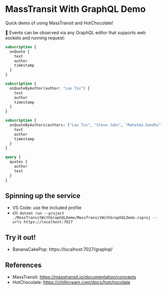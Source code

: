 # MassTransit With GraphQL Demo

Quick demo of using MassTransit and HotChocolate!

📝 Events can be observed via any GraphQL editor that supports web sockets and running request:

```graphql
subscription {
  onQuote {
    text
    author
    timestamp
  }
}

subscription {
  onQuoteByAuthor(author: "Lao Tzu") {
    text
    author
    timestamp
  }
}

subscription {
  onQuoteByAuthors(authors: ["Lao Tzu", "Steve Jobs", "Mahatma Gandhi"]) {
    text
    author
    timestamp
  }
}

query {
  quotes {
    author
    text
  }
}
```

## Spinning up the service

- VS Code: use the included profile
- cli: `dotnet run --project ./MassTransitWithGraphQLDemo/MassTransitWithGraphQLDemo.csproj --urls https://localhost:7027`

## Try it out!

- BananaCakePop: https://localhost:7027/graphql/

## References

- MassTransit: https://masstransit.io/documentation/concepts
- HotChocolate: https://chillicream.com/docs/hotchocolate
